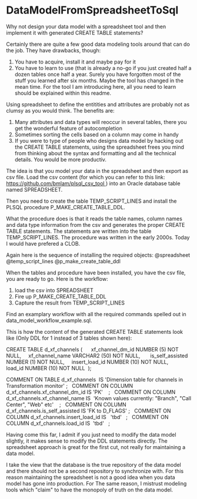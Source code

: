 # DataModelFromSpreadsheetToSql
Why not design your data model with a spreadsheet tool and then implement it with generated CREATE TABLE statements?

Certainly there are quite a few good data modeling tools around that can do the job. They have drawbacks, though:
1. You have to acquire, install it and maybe pay for it
2. You have to learn to use (that is already a no-go if you just created half a dozen tables once half a year. Surely you have forgotten most of the stuff you learned after six months. Maybe the tool has changed in the mean time. For the tool I am introducing here, all you need to learn should be explained within this readme.

Using spreadsheet to define the entitities and attributes are probably not as clumsy as you would think. The benefits are:
1. Many attributes and data types will reoccur in several tables, there you get the wonderful feature of autocompletion
2. Sometimes sorting the cells based on a column may come in handy
3. If you were to type of people who designs data model by hacking out the CREATE TABLE statements, using the spreadsheet frees you mind from thinking about the syntax and formatting and all the technical details. You would be more productiv.

The idea is that you model your data in the spreadsheet and then export as csv file. Load the csv content (for which you can refer to this link: https://github.com/bmlam/plsql_csv_tool ) into an Oracle database table named SPREADSHEET.

Then you need to create the table TEMP_SCRIPT_LINES and install the PLSQL procedure P_MAKE_CREATE_TABLE_DDL. 

What the procedure does is that it reads the table names, column names and data type information from the csv and generates the proper CREATE TABLE statements. The statements are written into the table TEMP_SCRIPT_LINES. The procedure was written in the early 2000s. Today I would have prefered a CLOB.

Again here is the sequence of installing the required objects:
@spreadsheet
@temp_script_lines
@p_make_create_table_ddl

When the tables and procedure have been installed, you have the csv file, you are ready to go. Here is the workflow:

1. load the csv into SPREADSHEET
2. Fire up P_MAKE_CREATE_TABLE_DDL
3. Capture the result from TEMP_SCRIPT_LINES

Find an examplary workflow with all the required commands spelled out in data_model_workflow_example.sql. 

This is how the content of the generated CREATE TABLE statements look like (Only DDL for 1 instead of 3 tables shown here):

CREATE TABLE d_xf_channels (      
xf_channel_dm_id NUMBER (5) NOT NULL,     
xf_channel_name VARCHAR2 (50) NOT NULL,       
is_self_assisted NUMBER (1) NOT NULL,     
insert_load_id NUMBER (10) NOT NULL,      
load_id NUMBER (10) NOT NULL  
);  

COMMENT ON TABLE d_xf_channels  IS 'Dimension table for channels in Transformation monitor' ;   
COMMENT ON COLUMN d_xf_channels.xf_channel_dm_id IS 'PK'    ;   
COMMENT ON COLUMN d_xf_channels.xf_channel_name IS  'Known values currently: "Branch", "Call Center", "Web" etc'    ;   
COMMENT ON COLUMN d_xf_channels.is_self_assisted IS 'FK to D_FLAGS' ;  
COMMENT ON COLUMN d_xf_channels.insert_load_id IS   'tbd'   ;   
COMMENT ON COLUMN d_xf_channels.load_id IS  'tbd'   ;   

Having come this far, I admit if you just need to modify the data model slightly, it makes sense to modify the DDL statements directly. The spreadsheet approach is great for the first cut, not really for maintaining a data model.

I take the view that the database is the true repository of the data model and there should not be a second repository to synchronize with. For this reason maintaining the spreadsheet is not a good idea when you data model has gone into production. For The same reason, I mistrust modeling tools which "claim" to have the monopoly of truth on the data model.  
